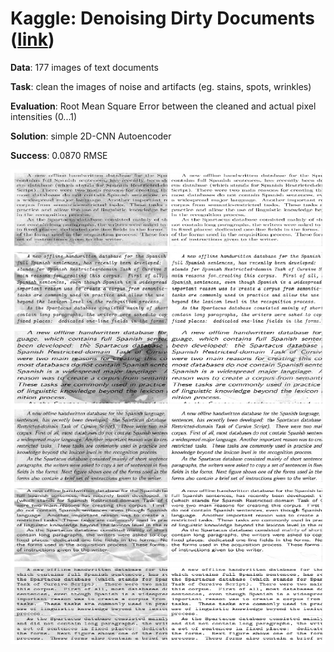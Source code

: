 # Kaggle: Denoising Dirty Documents ([link](https://www.kaggle.com/c/denoising-dirty-documents/overview))

__Data__: 177 images of text documents 

__Task__: clean the images of noise and artifacts (eg. stains, spots, wrinkles)

__Evaluation__: Root Mean Square Error between the cleaned and actual pixel intensities (0...1)

__Solution__: simple 2D-CNN Autoencoder

__Success__: 0.0870 RMSE

![](predictions.png)
